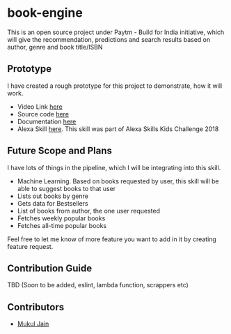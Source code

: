# book-engine
This is an open source project under Paytm - Build for India initiative, which will give the recommendation, predictions and search results based on author, genre and book title/ISBN

## Prototype

I have created a rough prototype for this project to demonstrate, how it will work. 
- Video Link [here](https://www.youtube.com/watch?v=SSisLp8Z_Ag)
- Source code [here](https://github.com/PaytmBuildForIndia/book-engine/tree/master/kids-classic-books-alexa-skill)
- Documentation [here](https://github.com/PaytmBuildForIndia/book-engine/blob/master/kids-classic-books-alexa-skill/README.md)
- Alexa Skill [here](https://www.amazon.com/dp/B078TLNT39/). This skill was part of Alexa Skills Kids Challenge 2018

## Future Scope and Plans

I have lots of things in the pipeline, which I will be integrating into this skill.

- Machine Learning. Based on books requested by user, this skill will be able to suggest books to that user
- Lists out books by genre
- Gets data for Bestsellers
- List of books from author, the one user requested
- Fetches weekly popular books
- Fetches all-time popular books

Feel free to let me know of more feature you want to add in it by creating feature request.

## Contribution Guide

TBD (Soon to be added, eslint, lambda function, scrappers etc)

## Contributors

- [Mukul Jain](https://www.twitter.com/mukul1904)
